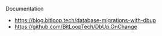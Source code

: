Documentation

- https://blog.bitloop.tech/database-migrations-with-dbup
- https://github.com/BitLoopTech/DbUp.OnChange

